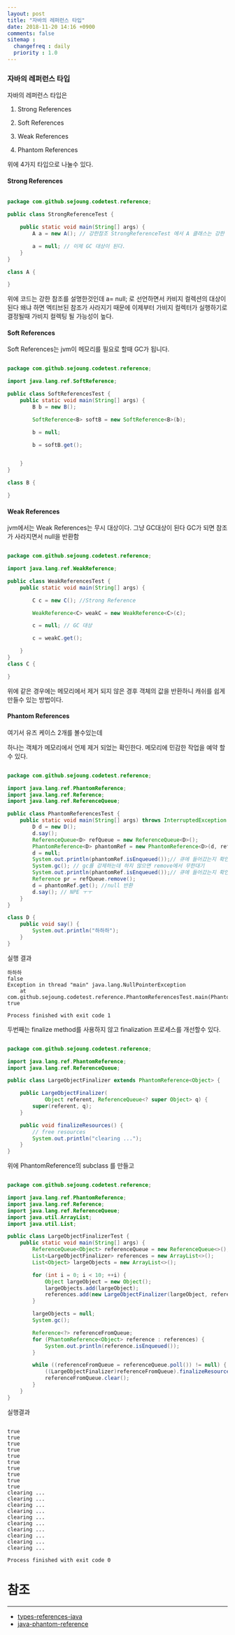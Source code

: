 ```yaml
---
layout: post
title: "자바의 레퍼런스 타입"
date: 2018-11-20 14:16 +0900
comments: false
sitemap :
  changefreq : daily
  priority : 1.0
---
```


### 자바의 레퍼런스 타입

자바의 레퍼런스 타입은 

1) Strong References

2) Soft References

3) Weak References

4) Phantom References

위에 4가지 타입으로 나눌수 있다. 

#### Strong References

```java

package com.github.sejoung.codetest.reference;

public class StrongReferenceTest {

    public static void main(String[] args) {
        A a = new A(); // 강한참조 StrongReferenceTest 에서 A 클래스는 강한 참조이다.

        a = null; // 이제 GC 대상이 된다.
    }
}

class A {

}


```
위에 코드는 강한 참조를 설명한것인데 a= null; 로 선언하면서 카비지 컬렉션의 대상이 된다 
왜냐 하면 엑티브된 참조가 사라지기 때문에 이제부터 가비지 컬렉터가 실행하기로 결정될때 가비지 컬렉팅 될 가능성이 높다.

#### Soft References

Soft References는 jvm이 메모리를 필요로 할때 GC가 됩니다.

```java

package com.github.sejoung.codetest.reference;

import java.lang.ref.SoftReference;

public class SoftReferencesTest {
    public static void main(String[] args) {
        B b = new B();

        SoftReference<B> softB = new SoftReference<B>(b);

        b = null;

        b = softB.get();


    }
}

class B {

}


```


#### Weak References

jvm에서는 Weak References는 무시 대상이다. 그냥 GC대상이 된다 GC가 되면 참조가 사라지면서 null을 반환함


```java

package com.github.sejoung.codetest.reference;

import java.lang.ref.WeakReference;

public class WeakReferencesTest {
    public static void main(String[] args) {

        C c = new C(); //Strong Reference

        WeakReference<C> weakC = new WeakReference<C>(c);

        c = null; // GC 대상

        c = weakC.get();

    }
}
class C {

}

```

위에 같은 경우에는 메모리에서 제거 되지 않은 경후 객체의 값을 반환하니 캐쉬를 쉽게 만들수 있는 방법이다.

#### Phantom References

여기서 유즈 케이스 2개를 볼수있는데 

하나는 객체가 메모리에서 언제 제거 되었는 확인한다. 메모리에 민감한 작업을 예약 할 수 있다.

```java

package com.github.sejoung.codetest.reference;

import java.lang.ref.PhantomReference;
import java.lang.ref.Reference;
import java.lang.ref.ReferenceQueue;

public class PhantomReferencesTest {
    public static void main(String[] args) throws InterruptedException {
        D d = new D();
        d.say();
        ReferenceQueue<D> refQueue = new ReferenceQueue<D>();
        PhantomReference<D> phantomRef = new PhantomReference<D>(d, refQueue);
        d = null;
        System.out.println(phantomRef.isEnqueued());// 큐에 들어갔는지 확인
        System.gc(); // gc를 강제하는데 하지 않으면 remove에서 무한대기
        System.out.println(phantomRef.isEnqueued());// 큐에 들어갔는지 확인
        Reference pr = refQueue.remove();
        d = phantomRef.get(); //null 반환
        d.say(); // NPE ㅜㅜ
    }
}

class D {
    public void say() {
        System.out.println("하하하");
    }
}

```

실행 결과

```
하하하
false
Exception in thread "main" java.lang.NullPointerException
	at com.github.sejoung.codetest.reference.PhantomReferencesTest.main(PhantomReferencesTest.java:19)
true

Process finished with exit code 1

```

두번째는 finalize method를 사용하지 않고 finalization 프로세스를 개선할수 있다.

```java

package com.github.sejoung.codetest.reference;

import java.lang.ref.PhantomReference;
import java.lang.ref.ReferenceQueue;

public class LargeObjectFinalizer extends PhantomReference<Object> {

    public LargeObjectFinalizer(
            Object referent, ReferenceQueue<? super Object> q) {
        super(referent, q);
    }

    public void finalizeResources() {
        // free resources
        System.out.println("clearing ...");
    }
}


```

위에 PhantomReference의 subclass 를 만들고

```java

package com.github.sejoung.codetest.reference;

import java.lang.ref.PhantomReference;
import java.lang.ref.Reference;
import java.lang.ref.ReferenceQueue;
import java.util.ArrayList;
import java.util.List;

public class LargeObjectFinalizerTest {
    public static void main(String[] args) {
        ReferenceQueue<Object> referenceQueue = new ReferenceQueue<>();
        List<LargeObjectFinalizer> references = new ArrayList<>();
        List<Object> largeObjects = new ArrayList<>();

        for (int i = 0; i < 10; ++i) {
            Object largeObject = new Object();
            largeObjects.add(largeObject);
            references.add(new LargeObjectFinalizer(largeObject, referenceQueue));
        }

        largeObjects = null;
        System.gc();

        Reference<?> referenceFromQueue;
        for (PhantomReference<Object> reference : references) {
            System.out.println(reference.isEnqueued());
        }

        while ((referenceFromQueue = referenceQueue.poll()) != null) {
            ((LargeObjectFinalizer)referenceFromQueue).finalizeResources();
            referenceFromQueue.clear();
        }
    }
}


```
실행결과
```

true
true
true
true
true
true
true
true
true
true
clearing ...
clearing ...
clearing ...
clearing ...
clearing ...
clearing ...
clearing ...
clearing ...
clearing ...
clearing ...

Process finished with exit code 0

```

# 참조
-----
* [types-references-java](https://www.geeksforgeeks.org/types-references-java/)
* [java-phantom-reference](https://www.baeldung.com/java-phantom-reference)